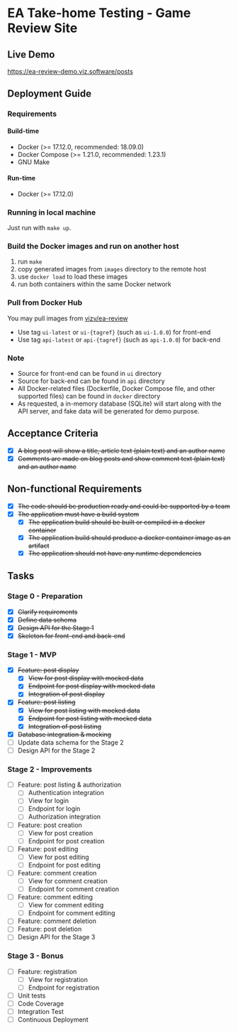 # EA Take-home Testing - Game Review Site

## Live Demo

https://ea-review-demo.viz.software/posts

## Deployment Guide

### Requirements

#### Build-time

- Docker (>= 17.12.0, recommended: 18.09.0)
- Docker Compose (>= 1.21.0, recommended: 1.23.1)
- GNU Make

#### Run-time

- Docker (>= 17.12.0)

### Running in local machine

Just run with `make up`.

### Build the Docker images and run on another host

1. run `make`
2. copy generated images from `images` directory to the remote host
3. use `docker load` to load these images
4. run both containers within the same Docker network

### Pull from Docker Hub

You may pull images from [vizv/ea-review](https://cloud.docker.com/repository/docker/vizv/ea-review)

* Use tag `ui-latest` or `ui-{tagref}` (such as `ui-1.0.0`) for front-end
* Use tag `api-latest` or `api-{tagref}` (such as `api-1.0.0`) for back-end

### Note

* Source for front-end can be found in `ui` directory
* Source for back-end can be found in `api` directory
* All Docker-related files (Dockerfile, Docker Compose file, and other supported files) can be found in `docker` directory
* As requested, a in-memory database (SQLite) will start along with the API server, and fake data will be generated for demo purpose.

## Acceptance Criteria

- [X] ~~A blog post will show a title, article text (plain text) and an author name~~
- [X] ~~Comments are made on blog posts and show comment text (plain text) and an author name~~

## Non-functional Requirements

- [X] ~~The code should be production ready and could be supported by a team~~
- [X] ~~The application must have a build system~~
  - [X] ~~The application build should be built or compiled in a docker container~~
  - [X] ~~The application build should produce a docker container image as an artifact~~
  - [X] ~~The application should not have any runtime dependencies~~

## Tasks

### Stage 0 - Preparation

- [X] ~~Clarify requirements~~
- [X] ~~Define data schema~~
- [X] ~~Design API for the Stage 1~~
- [X] ~~Skeleton for front-end and back-end~~

### Stage 1 - MVP

- [X] ~~Feature: post display~~
  - [X] ~~View for post display with mocked data~~
  - [X] ~~Endpoint for post display with mocked data~~
  - [X] ~~Integration of post display~~
- [X] ~~Feature: post listing~~
  - [X] ~~View for post listing with mocked data~~
  - [X] ~~Endpoint for post listing with mocked data~~
  - [X] ~~Integration of post listing~~
- [X] ~~Database integration & mocking~~
- [ ] Update data schema for the Stage 2
- [ ] Design API for the Stage 2

### Stage 2 - Improvements

- [ ] Feature: post listing & authorization
  - [ ] Authentication integration
  - [ ] View for login
  - [ ] Endpoint for login
  - [ ] Authorization integration
- [ ] Feature: post creation
  - [ ] View for post creation
  - [ ] Endpoint for post creation
- [ ] Feature: post editing
  - [ ] View for post editing
  - [ ] Endpoint for post editing
- [ ] Feature: comment creation
  - [ ] View for comment creation
  - [ ] Endpoint for comment creation
- [ ] Feature: comment editing
  - [ ] View for comment editing
  - [ ] Endpoint for comment editing
- [ ] Feature: comment deletion
- [ ] Feature: post deletion
- [ ] Design API for the Stage 3

### Stage 3 - Bonus

- [ ] Feature: registration
  - [ ] View for registration
  - [ ] Endpoint for registration
- [ ] Unit tests
- [ ] Code Coverage
- [ ] Integration Test
- [ ] Continuous Deployment
